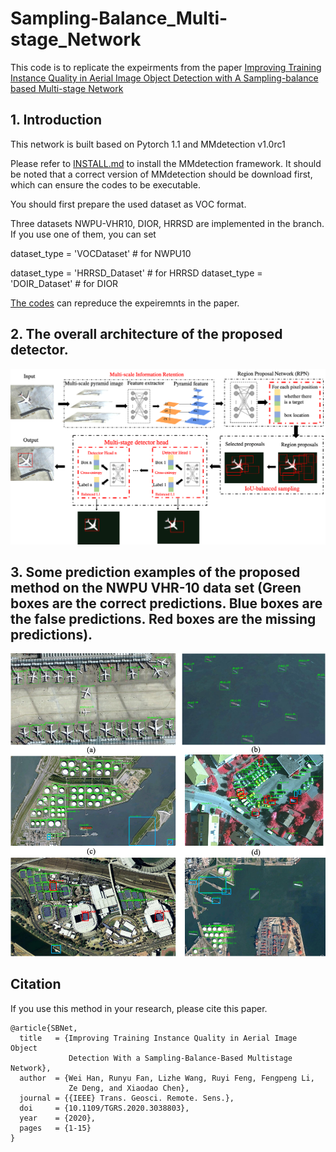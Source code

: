 
# Sampling-Balance_Multi-stage_Network

This code is to replicate the expeirments from the paper [Improving Training Instance Quality in Aerial Image Object 
Detection with A Sampling-balance based Multi-stage Network](https://ieeexplore.ieee.org/document/9281082)

## 1. Introduction

This network is built based on Pytorch 1.1 and MMdetection v1.0rc1

Please refer to [INSTALL.md](docs/INSTALL.md) to install the MMdetection framework. It should be noted that a correct 
version of MMdetection should be download first, which can ensure the codes to be executable.

You should first prepare the used dataset as VOC format. 

Three datasets NWPU-VHR10, DIOR, HRRSD are implemented in the branch. If you use one of them, you can set 

dataset_type = 'VOCDataset'  # for NWPU10

dataset_type = 'HRRSD_Dataset' # for HRRSD
dataset_type = 'DOIR_Dataset'  # for DIOR

[The codes](/configs/0.%20TGRS-sampling-balance-detector) can repreduce the expeiremnts in the paper.


## 2. The overall architecture of the proposed detector.
![method image](images/proposed_method.png)

## 3. Some prediction examples of the proposed method on the NWPU VHR-10 data set (Green boxes are the correct predictions. Blue boxes are the false predictions. Red boxes are the missing predictions).
![NWPU image](images/NWPU.png)


## Citation

If you use this method in your research, please cite this paper.

```
@article{SBNet,
  title   = {Improving Training Instance Quality in Aerial Image Object 
             Detection With a Sampling-Balance-Based Multistage Network},
  author  = {Wei Han, Runyu Fan, Lizhe Wang, Ruyi Feng, Fengpeng Li, 
             Ze Deng, and Xiaodao Chen},
  journal = {{IEEE} Trans. Geosci. Remote. Sens.}, 
  doi     = {10.1109/TGRS.2020.3038803},
  year    = {2020},
  pages   = {1-15}
}
```

